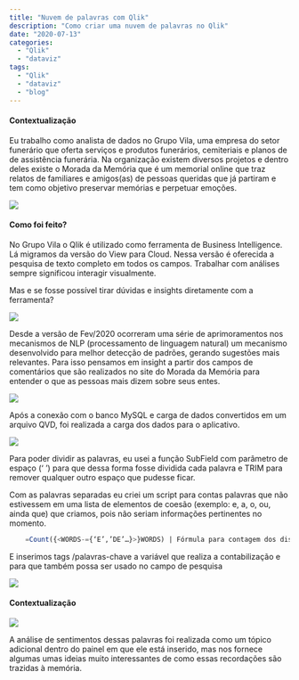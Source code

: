 ```yaml
---
title: "Nuvem de palavras com Qlik"
description: "Como criar uma nuvem de palavras no Qlik"
date: "2020-07-13"
categories:
  - "Qlik"
  - "dataviz"
tags:
  - "Qlik"
  - "dataviz"
  - "blog"
---
```

#### Contextualização 

Eu trabalho como analista de dados no Grupo Vila, uma empresa do setor funerário que oferta serviços e produtos funerários, cemiteriais e planos de de assistência funerária. Na organização existem diversos projetos e dentro deles existe o Morada da Memória que é um memorial online que traz relatos de familiares e amigos(as) de pessoas queridas que já partiram e tem como objetivo preservar memórias e perpetuar emoções.


![](https://miro.medium.com/max/700/1*wEHOfAw9XC3ysz4lVacwag.png)

#### Como foi feito? 
No Grupo Vila o Qlik é utilizado como ferramenta de Business Intelligence. Lá migramos da versão do View para Cloud. Nessa versão é oferecida a pesquisa de texto completo em todos os campos. Trabalhar com análises sempre significou interagir visualmente.

Mas e se fosse possível tirar dúvidas e insights diretamente com a ferramenta?

![](https://miro.medium.com/max/355/1*TvtbVl4wk7oXurjsE1rmYQ.png)



Desde a versão de Fev/2020 ocorreram uma série de aprimoramentos nos mecanismos de NLP (processamento de linguagem natural) um mecanismo desenvolvido para melhor detecção de padrões, gerando sugestões mais relevantes. Para isso pensamos em insight a partir dos campos de comentários que são realizados no site do Morada da Memória para entender o que as pessoas mais dizem sobre seus entes.

![](https://miro.medium.com/max/700/1*eojhz0x-ZlJmypJx_1r-rw.png)


Após a conexão com o banco MySQL e carga de dados convertidos em um arquivo QVD, foi realizada a carga dos dados para o aplicativo.

![](https://miro.medium.com/max/490/1*REkstcGUF6miOOrczergSw.png)

Para poder dividir as palavras, eu usei a função SubField com parâmetro de espaço (‘ ’) para que dessa forma fosse dividida cada palavra e TRIM para remover qualquer outro espaço que pudesse ficar.

Com as palavras separadas eu criei um script para contas palavras que não estivessem em uma lista de elementos de coesão (exemplo: e, a, o, ou, ainda que) que criamos, pois não seriam informações pertinentes no momento.
```sql
    =Count({<WORDS-={‘E’,’DE’…}>}WORDS) | Fórmula para contagem dos distintos
```

E inserimos tags /palavras-chave a variável que realiza a contabilização e para que também possa ser usado no campo de pesquisa

![](https://miro.medium.com/max/579/1*atSPDH3zOGeMUPGiRU6uqw.png)

#### Contextualização 
![](https://miro.medium.com/max/674/1*PMJZwpcV33OJSoZWeqvcpg.png)

A análise de sentimentos dessas palavras foi realizada como um tópico adicional dentro do painel em que ele está inserido, mas nos fornece algumas umas ideias muito interessantes de como essas recordações são trazidas à memória.

